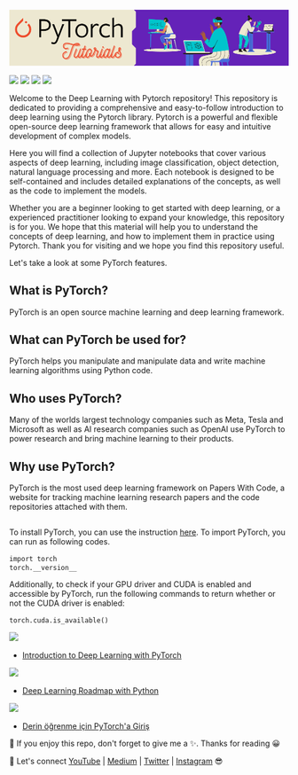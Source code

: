 ![](https://github.com/TirendazAcademy/Deep-Learning-with-PyTorch/blob/main/Images/Pytorch-Banner.png)

[![](https://img.shields.io/badge/Python-00092C?&style=plastic&logo=python&logoColor=white)]()
[![](https://img.shields.io/badge/Pytorch-470D21?&style=plastic&logo=pytorch&logoColor=white)]()
[![](https://img.shields.io/badge/Comet-darkgreen?&style=plastic&logo=comet&logoColor=white)]()
[![](https://img.shields.io/badge/DeepLearning-820000?&style=plastic&logo=deeplearning&logoColor=white)]()

Welcome to the Deep Learning with Pytorch repository! This repository is dedicated to providing a comprehensive and easy-to-follow introduction to deep learning using the Pytorch library. Pytorch is a powerful and flexible open-source deep learning framework that allows for easy and intuitive development of complex models.

Here you will find a collection of Jupyter notebooks that cover various aspects of deep learning, including image classification, object detection, natural language processing and more. Each notebook is designed to be self-contained and includes detailed explanations of the concepts, as well as the code to implement the models.

Whether you are a beginner looking to get started with deep learning, or a experienced practitioner looking to expand your knowledge, this repository is for you. We hope that this material will help you to understand the concepts of deep learning, and how to implement them in practice using Pytorch. Thank you for visiting and we hope you find this repository useful. 

Let's take a look at some PyTorch features.

## What is PyTorch?

PyTorch is an open source machine learning and deep learning framework.

## What can PyTorch be used for?

PyTorch helps you manipulate and manipulate data and write machine learning algorithms using Python code.

## Who uses PyTorch?

Many of the worlds largest technology companies such as Meta, Tesla and Microsoft as well as AI research companies such as OpenAI use PyTorch to power research and bring machine learning to their products.

## Why use PyTorch?

PyTorch is the most used deep learning framework on Papers With Code, a website for tracking machine learning research papers and the code repositories attached with them.

## 

To install PyTorch, you can use the instruction [here](https://pytorch.org/). To import PyTorch, you can run as following codes.

```
import torch
torch.__version__
```
Additionally, to check if your GPU driver and CUDA is enabled and accessible by PyTorch, run the following commands to return whether or not the CUDA driver is enabled:

```
torch.cuda.is_available()
```

[![](https://img.shields.io/badge/YouTube-FF0000?style=plastic&logo=youtube&logoColor=white)](https://www.youtube.com/c/TirendazAcademy)

- [Introduction to Deep Learning with PyTorch](https://www.youtube.com/watch?v=eB8ogfU1e_8)

[![](https://img.shields.io/badge/Medium-darkgreen?&style=plastic&logo=medium&logoColor=white)](https://tirendazacademy.medium.com)

- [Deep Learning Roadmap with Python](https://medium.com/geekculture/deep-learning-roadmap-with-python-4086642e6016)

[![](https://img.shields.io/badge/YouTube-Turkish-FF0000?style=plastic&logo=youtube&logoColor=white)](https://www.youtube.com/c/tirendazakademi)

- [Derin öğrenme için PyTorch'a Giriş](https://www.youtube.com/watch?v=z0qJRc_WgEw)

📌 If you enjoy this repo, don't forget to give me a ✨. Thanks for reading 😀

🔗 Let's connect [YouTube](http://youtube.com/tirendazacademy) | [Medium](http://tirendazacademy.medium.com) | [Twitter](http://twitter.com/tirendazacademy) | [Instagram](https://www.instagram.com/tirendazacademy) 😎



